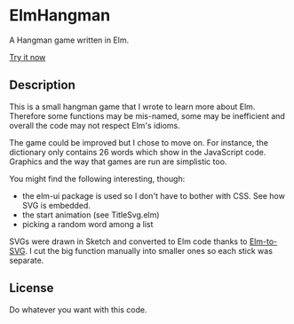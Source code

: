 # ElmHangman

A Hangman game written in Elm.

[Try it now](build/index.html)



## Description

This is a small hangman game that I wrote to learn more about Elm. Therefore some functions may be mis-named, some may be inefficient and overall the code may not respect Elm's idioms.

The game could be improved but I chose to move on. For instance, the dictionary only contains 26 words which show in the JavaScript code. Graphics and the way that games are run are simplistic too.



You might find the following interesting, though:

- the elm-ui package is used so I don't have to bother with CSS. See how SVG is embedded.
- the start animation (see TitleSvg.elm)
- picking a random word among a list

SVGs were drawn in Sketch and converted to Elm code thanks to [Elm-to-SVG](https://levelteams.com/svg-to-elm). I cut the big function manually into smaller ones so each stick was separate.



## License

Do whatever you want with this code.

